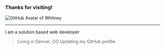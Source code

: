 ### Thanks for visiting!  

![GitHub Avatar of Whitney](https://user-images.githubusercontent.com/55456375/88007834-0db00500-cacc-11ea-875c-70ee4e548006.png)

---

I am a solution based web developer

> Living in Denver, CO
> Updating my GitHub profile.

